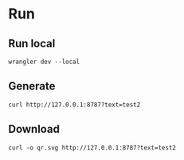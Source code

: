 # Run
## Run local
```
wrangler dev --local
```

## Generate
```
curl http://127.0.0.1:8787?text=test2
```

## Download
```
curl -o qr.svg http://127.0.0.1:8787?text=test2
```
